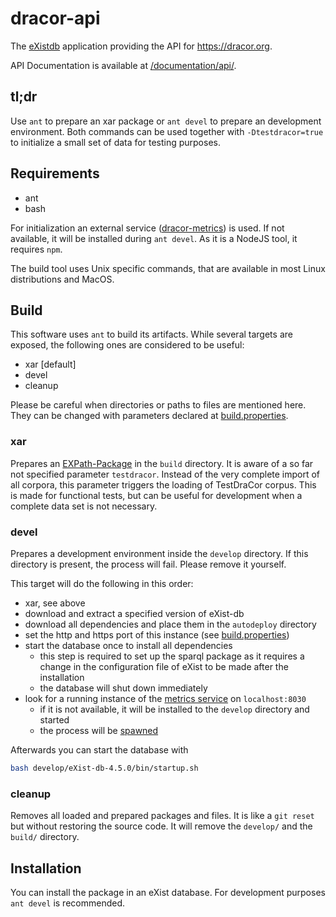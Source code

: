 # dracor-api

The [eXistdb](http://exist-db.org/) application providing the API for
https://dracor.org.

API Documentation is available at [/documentation/api/](https://dracor.org/documentation/api/).

## tl;dr
Use `ant` to prepare an xar package or `ant devel` to prepare an development
environment. Both commands can be used together with `-Dtestdracor=true` to
initialize a small set of data for testing purposes.

## Requirements
- ant
- bash

For initialization an external service ([dracor-metrics](https://github.com/dracor-org/dracor-metrics))
is used. If not available, it will be installed during `ant devel`. As it is a
NodeJS tool, it requires `npm`.

The build tool uses Unix specific commands, that are available in most Linux
distributions and MacOS.

## Build
This software uses `ant` to build its artifacts. While several targets are exposed,
the following ones are considered to be useful:
- xar [default]
- devel
- cleanup

Please be careful when directories or paths to files are mentioned here. They
can be changed with parameters declared at [build.properties](build.properties).

### xar
Prepares an [EXPath-Package](http://expath.org/spec/pkg) in the `build` directory.
It is aware of a so far not specified parameter `testdracor`. Instead of the
very complete import of all corpora, this parameter triggers the loading of
TestDraCor corpus. This is made for functional tests, but can be useful for
development when a complete data set is not necessary.

### devel
Prepares a development environment inside the `develop` directory. If this directory
is present, the process will fail. Please remove it yourself.

This target will do the following in this order:
- xar, see above
- download and extract a specified version of eXist-db
- download all dependencies and place them in the `autodeploy` directory
- set the http and https port of this instance (see [build.properties](build.properties))
- start the database once to install all dependencies
  - this step is required to set up the sparql package as it requires a change
  in the configuration file of eXist to be made after the installation
  - the database will shut down immediately
- look for a running instance of the [metrics service](https://github.com/dracor-org/dracor-metrics) on `localhost:8030`
  - if it is not available, it will be installed to the `develop` directory
  and started
  - the process will be [spawned](https://ant.apache.org/manual/Tasks/exec.html)

Afterwards you can start the database with
```bash
bash develop/eXist-db-4.5.0/bin/startup.sh
```

### cleanup
Removes all loaded and prepared packages and files. It is like a `git reset` but
without restoring the source code.
It will remove the `develop/` and the `build/` directory.

## Installation
You can install the package in an eXist database. For development purposes
`ant devel` is recommended.

